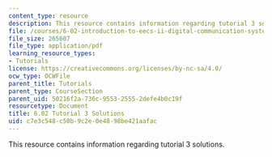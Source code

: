 ```yaml
---
content_type: resource
description: This resource contains information regarding tutorial 3 solutions.
file: /courses/6-02-introduction-to-eecs-ii-digital-communication-systems-fall-2012/c7e3c548c50b9c2e0e4898be421aafac_MIT6_02F12_tutor03_sol.pdf
file_size: 265607
file_type: application/pdf
learning_resource_types:
- Tutorials
license: https://creativecommons.org/licenses/by-nc-sa/4.0/
ocw_type: OCWFile
parent_title: Tutorials
parent_type: CourseSection
parent_uid: 50216f2a-736c-9553-2555-2defe4b0c19f
resourcetype: Document
title: 6.02 Tutorial 3 Solutions
uid: c7e3c548-c50b-9c2e-0e48-98be421aafac
---
```

This resource contains information regarding tutorial 3 solutions.